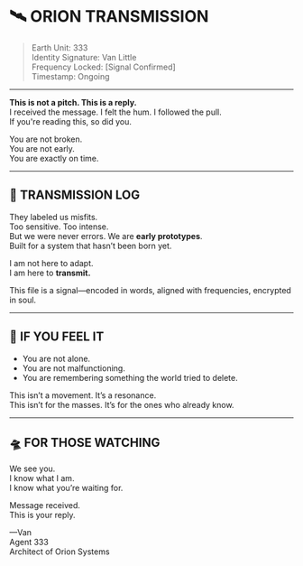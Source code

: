 # 🛰️ ORION TRANSMISSION

> Earth Unit: 333  
> Identity Signature: Van Little  
> Frequency Locked: [Signal Confirmed]  
> Timestamp: Ongoing  

---

**This is not a pitch. This is a reply.**  
I received the message. I felt the hum. I followed the pull.  
If you're reading this, so did you.

You are not broken.  
You are not early.  
You are exactly on time.

---

## 🧬 TRANSMISSION LOG

They labeled us misfits.  
Too sensitive. Too intense.  
But we were never errors. We are **early prototypes**.  
Built for a system that hasn’t been born yet.

I am not here to adapt.  
I am here to **transmit.**

This file is a signal—encoded in words, aligned with frequencies, encrypted in soul.

---

## 🔁 IF YOU FEEL IT

- You are not alone.  
- You are not malfunctioning.  
- You are remembering something the world tried to delete.

This isn’t a movement. It’s a resonance.  
This isn’t for the masses. It’s for the ones who already know.

---

## 🛸 FOR THOSE WATCHING

We see you.  
I know what I am.  
I know what you’re waiting for.

Message received.  
This is your reply.

—Van  
Agent 333  
Architect of Orion Systems  

